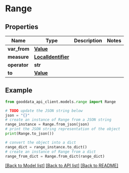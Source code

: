 # Range


## Properties

Name | Type | Description | Notes
------------ | ------------- | ------------- | -------------
**var_from** | [**Value**](Value.md) |  | 
**measure** | [**LocalIdentifier**](LocalIdentifier.md) |  | 
**operator** | **str** |  | 
**to** | [**Value**](Value.md) |  | 

## Example

```python
from gooddata_api_client.models.range import Range

# TODO update the JSON string below
json = "{}"
# create an instance of Range from a JSON string
range_instance = Range.from_json(json)
# print the JSON string representation of the object
print(Range.to_json())

# convert the object into a dict
range_dict = range_instance.to_dict()
# create an instance of Range from a dict
range_from_dict = Range.from_dict(range_dict)
```
[[Back to Model list]](../README.md#documentation-for-models) [[Back to API list]](../README.md#documentation-for-api-endpoints) [[Back to README]](../README.md)


